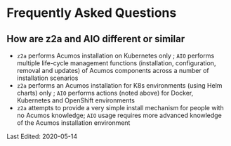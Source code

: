 # Frequently Asked Questions

## How are z2a and AIO different or similar

* `z2a` performs Acumos installation on Kubernetes only ; `AIO` performs multiple life-cycle management functions (installation, configuration, removal and updates) of Acumos components across a number of installation scenarios
* `z2a` performs an Acumos installation for K8s environments (using Helm charts) only ; `AIO` performs actions (noted above) for Docker, Kubernetes and OpenShift environments
* `z2a` attempts to provide a very simple install mechanism for people with no Acumos knowledge; `AIO` usage requires more advanced knowledge of the Acumos installation environment

Last Edited: 2020-05-14
